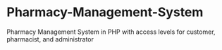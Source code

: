 # Pharmacy-Management-System
Pharmacy Management System in PHP with access levels for customer, pharmacist, and administrator
